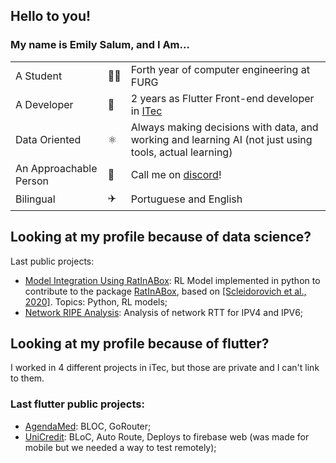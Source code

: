 ## Hello to you!

### My name is Emily Salum, and I Am...
<table>
  <tr>
    <td>A Student</td>
    <td>👩‍🎓</td>
    <td>Forth year of computer engineering at FURG</td>
  </tr>
  <tr>
    <td>A Developer</td>
    <td>👾</td>
    <td>2 years as Flutter Front-end developer in <a href="https://embrapii.org.br/unidades/unidade-embrapii-em-sistema-roboticos-e-automacao-itec-furg-centro-em-ciencia-de-dados-e-robotica-da-universidade-federal-do-rio-grande/">ITec</a></td>
  </tr>
  <tr>
    <td>Data Oriented</td>
    <td>⚛️</td>
    <td>Always making decisions with data, and working and learning AI (not just using tools, actual learning)</td>
  </tr>
  <tr>
    <td>An Approachable Person</td>
    <td>👋</td>
    <td>Call me on <a href="https://discord.com/users/674759841583202328">discord</a>!</td>
  </tr>
  <tr>
    <td>Bilingual</td>
    <td>✈️</td>
    <td>Portuguese and English</td>
  </tr>
</table>


## Looking at my profile because of data science?
Last public projects:
- [Model Integration Using RatInABox](https://github.com/emilymarquessalum/model_integration_ratinabox): RL Model implemented in python to contribute to the package [RatInABox](https://github.com/RatInABox-Lab/RatInABox), based on [[Scleidorovich et al., 2020]](https://pubmed.ncbi.nlm.nih.gov/31915905/). Topics: Python, RL models;
- [Network RIPE Analysis](https://github.com/emilymarquessalum/network-ripe-analysis/tree/main): Analysis of network RTT for IPV4 and IPV6;
<!-- // - [WIP - Personal Finances Analysis](https://github.com/emilymarquessalum/personal_finances_analysis/tree/main): Analysis tool for finance prediction. Topics: Regression, Pytorch; -->


## Looking at my profile because of flutter?
I worked in 4 different projects in iTec, but those are private and I can't link to them.  
### Last flutter public projects:
- [AgendaMed](https://github.com/SmartAgendaMed/app_smart_agendaMed): BLOC, GoRouter;
- [UniCredit](https://github.com/Uni-Credit/Uni-Credit-Frontend/tree/main): BLoC, Auto Route, Deploys to firebase web (was made for mobile but we needed a way to test remotely);
